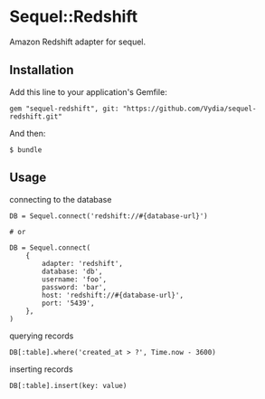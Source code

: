# Sequel::Redshift

Amazon Redshift adapter for sequel.

## Installation

Add this line to your application's Gemfile:

    gem "sequel-redshift", git: "https://github.com/Vydia/sequel-redshift.git"

And then:

    $ bundle

## Usage

connecting to the database

    DB = Sequel.connect('redshift://#{database-url}')

    # or

    DB = Sequel.connect(
        {
            adapter: 'redshift',
            database: 'db',
            username: 'foo',
            password: 'bar',
            host: 'redshift://#{database-url}',
            port: '5439',
        },
    )

querying records

    DB[:table].where('created_at > ?', Time.now - 3600)

inserting records

    DB[:table].insert(key: value)
